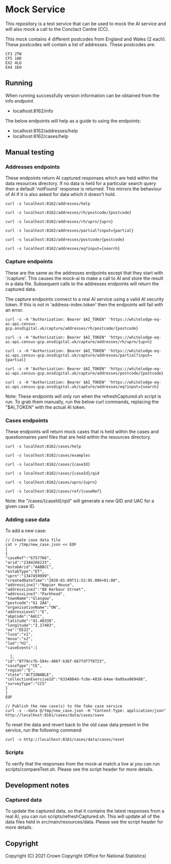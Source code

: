 
# Mock Service
This repository is a test service that can be used to mock the AI service and will also mock a call to the 
Conctact Centre (CC).

This mock contains 4 different postcodes from England and Wales (2 each). These postcodes will contain a list of addresses.
These postcodes are:
    
    CF3 2TW
    CF5 1AD
    EX2 4LU
    EX4 1EH

## Running

When running successfully version information can be obtained from the info endpoint
    
* localhost:8162/info

The below endpoints will help as a guide to using the endpoints:

* localhost:8162/addresses/help
* localhost:8162/cases/help

## Manual testing

### Addresses endpoints 

These endpoints return AI captured responses which are held within the data resources directory. 
If no data is held for a particular search query then a default 'notFound' response is returned. This mirrors the
behaviour of AI if it is also asked for data which it doesn't hold.

    curl -s localhost:8162/addresses/help

    curl -s localhost:8162/addresses/rh/postcode/{postcode}

    curl -s localhost:8162/addresses/rh/uprn/{uprn}
    
    curl -s localhost:8162/addresses/partial?input={partial}
    
    curl -s localhost:8162/addresses/postcode/{postcode}

    curl -s localhost:8162/addresses/eq?input={search}

### Capture endpoints

These are the same as the addresses endpoints except that they start with '/capture'. This causes the mock-ai
to make a call to AI and store the result in a data file. Subsequent calls to the addresses endpoints will 
return the captured data.

The capture endpoints connect to a real AI service using a valid AI security token. If this is not 
in 'address-index.token' then the endpoints will fail with an error.

    curl -s -H "Authorization: Bearer $AI_TOKEN" 'https://whitelodge-eq-ai-api.census-gcp.onsdigital.uk/capture/addresses/rh/postcode/{postcode}

    curl -s -H "Authorization: Bearer $AI_TOKEN" 'https://whitelodge-eq-ai-api.census-gcp.onsdigital.uk/capture/addresses/rh/uprn/{uprn}
    
    curl -s -H "Authorization: Bearer $AI_TOKEN" 'https://whitelodge-eq-ai-api.census-gcp.onsdigital.uk/capture/addresses/partial?input={partial}
    
    curl -s -H "Authorization: Bearer $AI_TOKEN" 'https://whitelodge-eq-ai-api.census-gcp.onsdigital.uk/capture/addresses/postcode/{postcode}
     
    curl -s -H "Authorization: Bearer $AI_TOKEN" 'https://whitelodge-eq-ai-api.census-gcp.onsdigital.uk/capture/addresses/eq?input={search}

Note: These endpoints will only run when the refreshCaptured.sh script is run. To grab them manually, run the
below curl commands, replacing the "$AI_TOKEN" with the actual AI token.

### Cases endpoints

These endpoints will return mock cases that is held within the cases and questionnaires yaml files that are held within
the resources directory.

    curl -s localhost:8162/cases/help

    curl -s localhost:8162/cases/examples

    curl -s localhost:8162/cases/{caseId}

    curl -s localhost:8162/cases/{caseId}/qid

    curl -s localhost:8162/cases/uprn/{uprn}

    curl -s localhost:8162/cases/ref/{caseRef}

Note: the "/cases/{caseId}/qid" will generate a new QID and UAC for a given case ID.

### Adding case data
To add a new case:

    // Create case data file
    cat > /tmp/new_case.json << EOF
    [
    {
    "caseRef":"6757766",
    "arid":"2344266233",
    "estabArid":"AABBCC",
    "estabType":"ET",
    "uprn":"1347459999",
    "createdDateTime":"2020-01-09T11:52:05.006+01:00",
    "addressLine1":"Napier House",
    "addressLine2":"88 Harbour Street",
    "addressLine3":"Parkhead",
    "townName":"Glasgow",
    "postcode":"G1 2AA",
    "organisationName":"ON",
    "addressLevel":"E",
    "abpCode":"AACC",
    "latitude":"41.40338",
    "longitude":"2.17403",
    "oa":"EE22",
    "lsoa":"x1",
    "msoa":"x2",
    "lad":"H1",
    "caseEvents":[

      ],
    "id":"0779ccfb-584c-486f-b36f-667fdf7f8723",
    "caseType":"CE",
    "region":"E",
    "state":"ACTIONABLE",
    "collectionExerciseId":"6334804d-fc8e-4838-b4ee-9a95ea969488",
    "surveyType":"CCS"
    }
    ]
    EOF
    
    // Publish the new case(s) to the fake case service
    curl -s --data @/tmp/new_case.json -H "Content-Type: application/json" http://localhost:8161/cases/data/cases/save

To reset the data and revert back to the old case data present in the service, run the following command:
    
    curl -s http://localhost:8161/cases/data/cases/reset

### Scripts

To verify that the responses from the mock-ai match a live ai you can run scripts/compareTest.sh. Please see the
script header for more details.

## Development notes

### Captured data

To update the captured data, so that it contains the latest responses from a real AI, you can run scripts/refreshCaptured.sh.
This will update all of the data files held in src/main/resources/data. 
Please see the script header for more details.

## Copyright
Copyright (C) 2021 Crown Copyright (Office for National Statistics)
